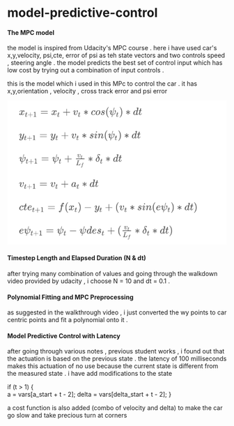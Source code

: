 

# model-predictive-control

#### The MPC model

the model is inspired from Udacity's MPC course . here i have used car's x,y,velocity, psi,cte, error of psi as teh state vectors and two controls speed , steering angle . the model predicts the best set of control input which has low cost by trying out a combination of input controls . 

this is the model which i used in this MPc to control the car . it has x,y,orientation , velocity , cross track error and psi error

![state](./state.png)

#### Timestep Length and Elapsed Duration (N & dt)

after trying many combination of values and going through the walkdown video provided by udacity , i choose N = 10 and dt = 0.1 . 

#### Polynomial Fitting and MPC Preprocessing

as suggested in the walkthrough video , i just converted the wy points to car centric points and fit a polynomial onto it . 

#### Model Predictive Control with Latency

after going through various notes , previous student works , i found out that the actuation is based on the previous state . the latency of 100 milliseconds makes this actuation of no use because the current state is different from the measured state . i have add modifications to the state 

if (t > 1) {   
        a = vars[a_start + t - 2];
        delta = vars[delta_start + t - 2];
      }
 
 a cost function is also added (combo of velocity and delta) to make the car go slow and take precious turn at corners
